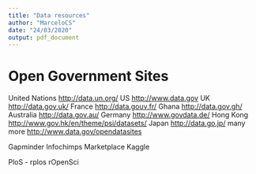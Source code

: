 ```yaml
---
title: "Data resources"
author: "MarceloCS"
date: "24/03/2020"
output: pdf_document
---
```

# Open Government Sites

United Nations http://data.un.org/
US http://www.data.gov
UK http://data.gov.uk/
France http://data.gouv.fr/
Ghana http://data.gov.gh/
Australia http://data.gov.au/
Germany http://www.govdata.de/
Hong Kong http://www.gov.hk/en/theme/psi/datasets/
Japan http://data.go.jp/
many more http://www.data.gov/opendatasites

Gapminder
Infochimps Marketplace
Kaggle

PloS - rplos
rOpenSci

